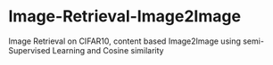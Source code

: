 # Image-Retrieval-Image2Image
Image Retrieval on CIFAR10, content based Image2Image using semi-Supervised Learning and Cosine similarity

